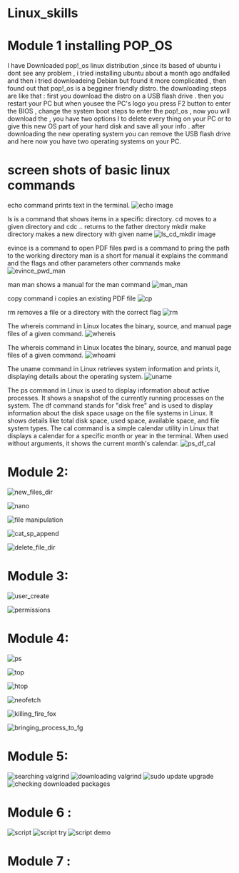 # Linux_skills

# Module 1 installing POP_OS 
I have Downloaded pop!_os linux distribution ,since its based of ubuntu i dont see any problem , i tried installing ubuntu about a month ago andfailed and then i tried downloadeing Debian but found it more complicated , then found out that pop!_os is a begginer friendly distro.
the downloading steps are like that : 
first you download the distro on a USB flash drive .
then you restart your PC but when yousee the PC's logo you press F2 button to enter the BIOS , change the system boot steps to enter the pop!_os
, now you will download the , you have two options I to delete every thing on your PC or to give this new OS part of your hard disk and save all your info .
after downloading  the new operating system you can remove  the USB flash drive and here now you have two operating systems on your PC.

# screen shots of basic linux commands
echo command prints text in the terminal.
![echo image](https://github.com/AhmadKais/Linux_skills/blob/main/echo.png)

ls is a command that shows items in a specific directory.
cd moves to a given directory and cdc .. returns to the father drectory
mkdir make directory makes a new directory with given name 
![ls_cd_mkdir image](https://github.com/AhmadKais/Linux_skills/blob/main/ls_cd_mkdir.png)

evince is a command to open PDF files 
pwd is a command to pring the path to the working directory 
man is a short for manual it explains the command and the flags and other parameters other commands make
![evince_pwd_man](https://github.com/AhmadKais/Linux_skills/blob/main/evince_pwd_man.png)

man man shows a manual for the man command
![man_man](https://github.com/AhmadKais/Linux_skills/blob/main/man_man.png)

copy command i copies an existing PDF file 
![cp](https://github.com/AhmadKais/Linux_skills/blob/main/cp_pwd_.png)

rm removes a file or a directory with the correct flag
![rm](https://github.com/AhmadKais/Linux_skills/blob/main/rm.png)

The whereis command in Linux locates the binary, source, and manual page files of a given command.
![whereis](https://github.com/AhmadKais/Linux_skills/blob/main/whereis.png)

The whereis command in Linux locates the binary, source, and manual page files of a given command.
![whoami](https://github.com/AhmadKais/Linux_skills/blob/main/whoami_clear.png)

The uname command in Linux retrieves system information and prints it, displaying details about the operating system.
![uname](https://github.com/AhmadKais/Linux_skills/blob/main/uname.png)

The ps command in Linux is used to display information about active processes. It shows a snapshot of the currently running processes on the system.
The df command stands for "disk free" and is used to display information about the disk space usage on the file systems in Linux. It shows details like total disk space, used space, available space, and file system types.
The cal command is a simple calendar utility in Linux that displays a calendar for a specific month or year in the terminal. When used without arguments, it shows the current month's calendar.
![ps_df_cal](https://github.com/AhmadKais/Linux_skills/blob/main/ps_df_cal.png)

# Module 2:
![new_files_dir](https://github.com/AhmadKais/Linux_skills/blob/main/new_files_dir.png)

![nano](https://github.com/AhmadKais/Linux_skills/blob/main/nano.png)

![file manipulation](https://github.com/AhmadKais/Linux_skills/blob/main/file%20manipulation.png)

![cat_sp_append](https://github.com/AhmadKais/Linux_skills/blob/main/cat_cp_append_replace.png)

![delete_file_dir](https://github.com/AhmadKais/Linux_skills/blob/main/delete_file_dir.png)

# Module 3:

![user_create](https://github.com/AhmadKais/Linux_skills/blob/main/user_create.png)

![permissions](https://github.com/AhmadKais/Linux_skills/blob/main/permissions.png)

# Module 4:

![ps](https://github.com/AhmadKais/Linux_skills/blob/main/ps%20aux.png)

![top](https://github.com/AhmadKais/Linux_skills/blob/main/top.png)

![htop](https://github.com/AhmadKais/Linux_skills/blob/main/htop.png)

![neofetch](https://github.com/AhmadKais/Linux_skills/blob/main/neofetch.png)

![killing_fire_fox](https://github.com/AhmadKais/Linux_skills/blob/main/killing%20firefox.png)

![bringing_process_to_fg](https://github.com/AhmadKais/Linux_skills/blob/main/bringing%20process%20to%20front.png)

# Module 5:
![searching valgrind](https://github.com/AhmadKais/Linux_skills/blob/main/downloading%20packeges%20valgrind.png)
![downloading valgrind](https://github.com/AhmadKais/Linux_skills/blob/main/downloading%20valgrind.png)
![sudo update upgrade](https://github.com/AhmadKais/Linux_skills/blob/main/sudo%20upgrade%20update.png)
![checking downloaded packages](https://github.com/AhmadKais/Linux_skills/blob/main/checking%20downloaded%20package.png)

# Module 6 : 
![script](https://github.com/AhmadKais/Linux_skills/blob/main/script%20for%20backups.png)
![script try](https://github.com/AhmadKais/Linux_skills/blob/main/script%20try.png)
![script demo](https://github.com/AhmadKais/Linux_skills/blob/main/script%20demo.png)

# Module 7 :











